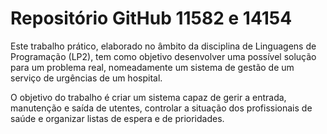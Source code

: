 # Repositório GitHub 11582 e 14154
Este trabalho prático, elaborado no âmbito da disciplina de Linguagens de Programação (LP2), tem como objetivo desenvolver uma possível solução para um problema real, nomeadamente um sistema de gestão de um serviço de urgências de um hospital.

O objetivo do trabalho é criar um sistema capaz de gerir a entrada, manutenção e saída de utentes, controlar a situação dos profissionais de saúde e organizar listas de espera e de prioridades.
